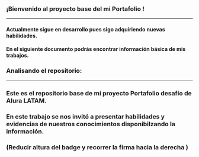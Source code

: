 

### ¡Bienvenido al proyecto base del mi Portafolio !
---
#### Actualmente sigue en desarrollo pues sigo adquiriendo nuevas habilidades.
#### En el siguiente documento podrás encontrar información básica de mis trabajos.

### Analisando el repositorio:
---
### Este es el repositorio base de mi proyecto Portafolio desafío de Alura LATAM.
### En este trabajo se nos invitó a presentar habilidades y evidencias de nuestros conocimientos disponibilzando la información. 
### (Reducir altura del badge y recorrer la firma hacia la derecha )
